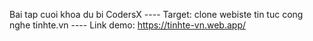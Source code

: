 Bai tap cuoi khoa du bi CodersX
---- Target: clone webiste tin tuc cong nghe tinhte.vn
---- Link demo: https://tinhte-vn.web.app/
